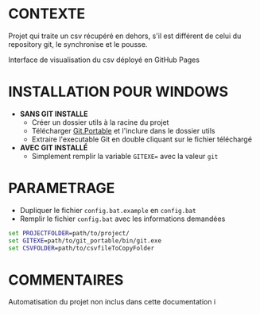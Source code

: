 # CONTEXTE
Projet qui traite un csv récupéré en dehors, s'il est différent de celui du repository git, le synchronise et le pousse.

Interface de visualisation du csv déployé en GitHub Pages

# INSTALLATION POUR WINDOWS
- **SANS GIT INSTALLE**
    - Créer un dossier utils à la racine du projet
    - Télécharger [Git.Portable](https://github.com/git-for-windows/git/releases/download/v2.50.0.windows.1/PortableGit-2.50.0-64-bit.7z.exe) et l'inclure dans le dossier utils
    - Extraire l'executable Git en double cliquant sur le fichier téléchargé
- **AVEC GIT INSTALLÉ**
    - Simplement remplir la variable `GITEXE=` avec la valeur `git`

# PARAMETRAGE
- Dupliquer le fichier `config.bat.example` en `config.bat`
- Remplir le fichier `config.bat` avec les informations demandées
```bat
set PROJECTFOLDER=path/to/project/
set GITEXE=path/to/git_portable/bin/git.exe
set CSVFOLDER=path/to/csvfileToCopyFolder
```

# COMMENTAIRES

Automatisation du projet non inclus dans cette documentation
i
